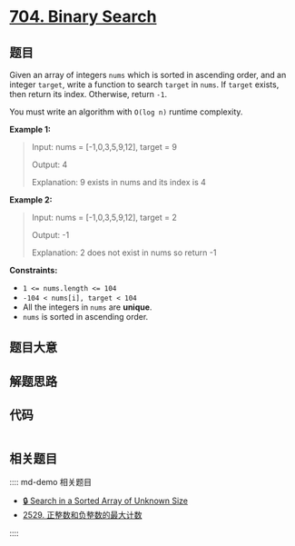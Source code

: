 # [704. Binary Search](https://leetcode.com/problems/binary-search/)

## 题目

Given an array of integers `nums` which is sorted in ascending order, and an
integer `target`, write a function to search `target` in `nums`. If `target`
exists, then return its index. Otherwise, return `-1`.

You must write an algorithm with `O(log n)` runtime complexity.



**Example 1:**

> Input: nums = [-1,0,3,5,9,12], target = 9
> 
> Output: 4
> 
> Explanation: 9 exists in nums and its index is 4

**Example 2:**

> Input: nums = [-1,0,3,5,9,12], target = 2
> 
> Output: -1
> 
> Explanation: 2 does not exist in nums so return -1

**Constraints:**

  * `1 <= nums.length <= 104`
  * `-104 < nums[i], target < 104`
  * All the integers in `nums` are **unique**.
  * `nums` is sorted in ascending order.


## 题目大意

## 解题思路

## 代码

```javascript

```

## 相关题目

:::: md-demo 相关题目
- [🔒 Search in a Sorted Array of Unknown Size](https://leetcode.com/problems/search-in-a-sorted-array-of-unknown-size)
- [2529. 正整数和负整数的最大计数](https://leetcode.com/problems/maximum-count-of-positive-integer-and-negative-integer)

::::
